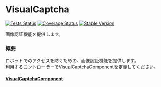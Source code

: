 VisualCaptcha
=======

[![Tests Status](https://github.com/NetCommons3/VisualCaptcha/actions/workflows/tests.yml/badge.svg?branch=master)](https://github.com/NetCommons3/VisualCaptcha/actions/workflows/tests.yml)
[![Coverage Status](https://coveralls.io/repos/NetCommons3/VisualCaptcha/badge.svg?branch=master)](https://coveralls.io/r/NetCommons3/VisualCaptcha?branch=master)
[![Stable Version](https://img.shields.io/packagist/v/netcommons/visual-captcha.svg?label=stable)](https://packagist.org/packages/netcommons/visual-captcha)

画像認証機能を提供します。<br>

### 概要
ロボットでのアクセスを防ぐための、画像認証機能を提供します。<br>
利用するコントローラーでVisualCaptchaComponentを定義してください。

#### [VisualCaptchaComponent](https://github.com/NetCommons3/NetCommons3Docs/blob/master/phpdocMd/VisualCaptcha/VisualCaptchaComponent.md#visualcaptchacomponent)

